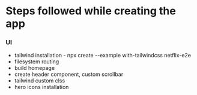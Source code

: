 # Steps followed while creating the app

### UI

- tailwind installation - npx create --example with-tailwindcss netflix-e2e
- filesystem routing
- build homepage
- create header component, custom scrollbar
- tailwind custom clss
- hero icons installation